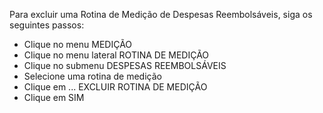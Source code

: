 Para excluir uma Rotina de Medição de Despesas Reembolsáveis, siga os seguintes passos:

* Clique no menu MEDIÇÃO
* Clique no menu lateral ROTINA DE MEDIÇÃO
* Clique no submenu DESPESAS REEMBOLSÁVEIS
* Selecione uma rotina de medição
* Clique em ... EXCLUIR ROTINA DE MEDIÇÃO
* Clique em SIM